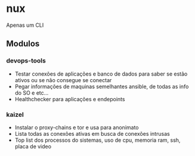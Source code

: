 # nux
Apenas um CLI

## Modulos
### devops-tools
- Testar conexões de aplicações e banco de dados para saber se estão ativos ou se não consegue se conectar
- Pegar informações de maquinas semelhantes ansible, de todas as info do SO e etc...
- Healthchecker para aplicações e endepoints

### kaizel
- Instalar o proxy-chains e tor e usa para anonimato
- Lista todas as conexões ativas em busca de conexões intrusas
- Top list dos processos do sistemas, uso de cpu, memoria ram, ssh, placa de video
